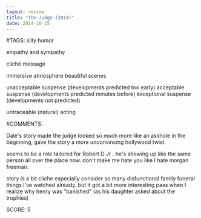 ```yaml
---
layout: review
title: "The-Judge-(2014)"
date: 2014-10-25
---
```


#TAGS:
silly humor

empathy and sympathy

cliché message

immersive atmosphere
beautiful scenes

unacceptable suspense (developments predicted too early)
acceptable suspense (developments predicted minutes before)
exceptional suspense (developments not predicted)

untraceable (natural) acting

#COMMENTS:

Dale's story made the judge looked so much more like an asshole in the beginning, gave the story a more unconvincing hollywood twist

seems to be a role tailored for Robert D Jr . he's showing up like the same person all over the place now. don't make me hate you like I hate morgan freeman.

story is a bit cliche especially consider so many disfunctional family funeral things I've watched already. but it got a bit more interesting pass when I realize why henry was "banished" (as his daughter asked about the trophies)





SCORE:
5
